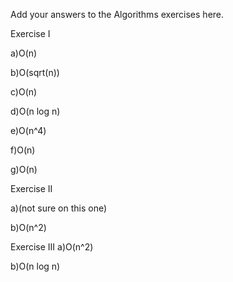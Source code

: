 
Add your answers to the Algorithms exercises here.

Exercise I

a)O(n)

b)O(sqrt(n))

c)O(n)

d)O(n log n)

e)O(n^4)

f)O(n)

g)O(n)

Exercise II

a)(not sure on this one)

b)O(n^2)

Exercise III
a)O(n^2)

b)O(n log n)